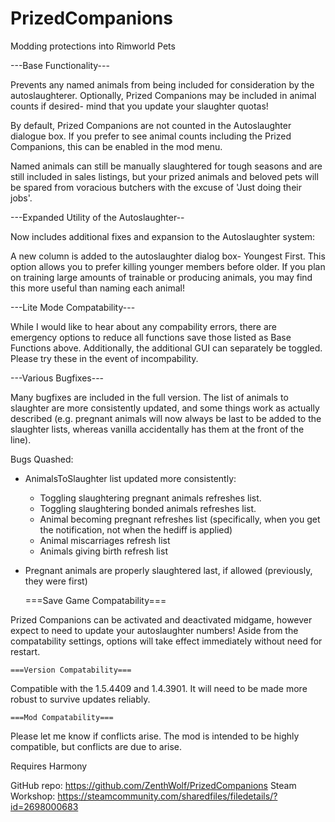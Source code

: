 # PrizedCompanions
Modding protections into Rimworld Pets

---Base Functionality---

Prevents any named animals from being included for consideration by the autoslaughterer. Optionally, Prized Companions may be included in animal counts if desired- mind that you update your slaughter quotas!

By default, Prized Companions are not counted in the Autoslaughter dialogue box. If you prefer to see animal counts including the Prized Companions, this can be enabled in the mod menu.

Named animals can still be manually slaughtered for tough seasons and are still included in sales listings, but your prized animals and beloved pets will be spared from voracious butchers with the excuse of 'Just doing their jobs'.

---Expanded Utility of the Autoslaughter--

Now includes additional fixes and expansion to the Autoslaughter system:

A new column is added to the autoslaughter dialog box- Youngest First. This option allows you to prefer killing younger members before older. If you plan on training large amounts of trainable or producing animals, you may find this more useful than naming each animal!

---Lite Mode Compatability---

While I would like to hear about any compability errors, there are emergency options to reduce all functions save those listed as Base Functions above. Additionally, the additional GUI can separately be toggled. Please try these in the event of incompability.

---Various Bugfixes---

Many bugfixes are included in the full version. The list of animals to slaughter are more consistently updated, and some things work as actually described (e.g. pregnant animals will now always be last to be added to the slaughter lists, whereas vanilla accidentally has them at the front of the line).

Bugs Quashed:
- AnimalsToSlaughter list updated more consistently:
    - Toggling slaughtering pregnant animals refreshes list.
	- Toggling slaughtering bonded animals refreshes list.
	- Animal becoming pregnant refreshes list (specifically, when you get the notification, not when the hediff is applied)
	- Animal miscarriages refresh list
	- Animals giving birth refresh list

- Pregnant animals are properly slaughtered last, if allowed (previously, they were first)
	
	===Save Game Compatability===
	
Prized Companions can be activated and deactivated midgame, however expect to need to update your autoslaughter numbers! Aside from the compatability settings, options will take effect immediately without need for restart.

	===Version Compatability===
Compatible with the 1.5.4409 and 1.4.3901. It will need to be made more robust to survive updates reliably.

	===Mod Compatability===
	
Please let me know if conflicts arise. The mod is intended to be highly compatible, but conflicts are due to arise.

Requires Harmony

GitHub repo:
https://github.com/ZenthWolf/PrizedCompanions
Steam Workshop:
https://steamcommunity.com/sharedfiles/filedetails/?id=2698000683
